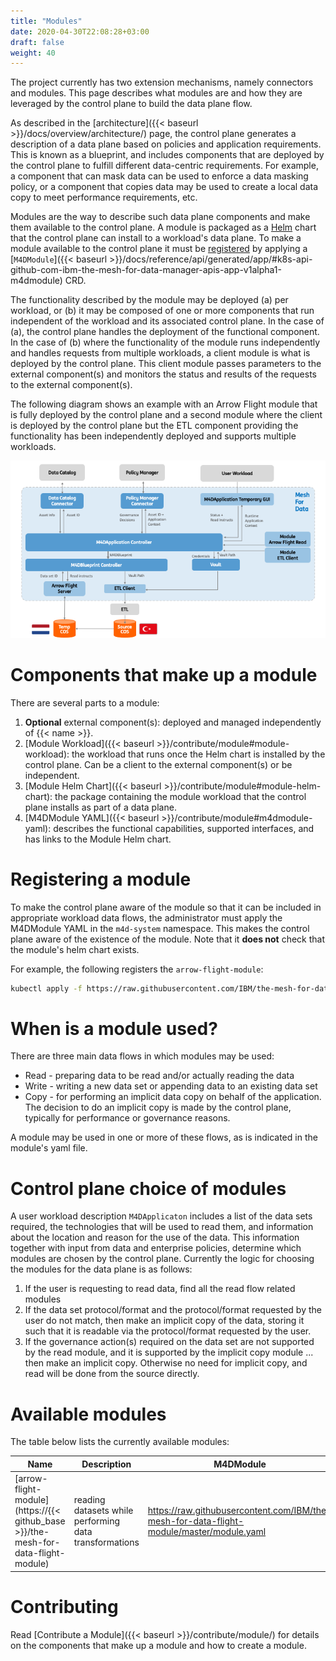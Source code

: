 ```yaml
---
title: "Modules"
date: 2020-04-30T22:08:28+03:00
draft: false
weight: 40
---
```


The project currently has two extension mechanisms, namely connectors and modules. 
This page describes what modules are and how they are leveraged by the control plane to build the data plane flow.  

As described in the [architecture]({{< baseurl >}}/docs/overview/architecture/) page, the control plane generates a description of a data plane based on policies and application requirements. This is known as a blueprint, and includes components that are deployed by the control plane to fulfill different data-centric requirements.  For example, a component that can mask data can be used to enforce a data masking policy, or a component that copies data may be used to create a local data copy to meet performance requirements, etc. 

Modules are the way to describe such data plane components and make them available to the control plane. A module is packaged as a [Helm](https://helm.sh/) chart that the control plane can install to a workload's data plane. To make a module available to the control plane it must be [registered](#register-a-module) by applying a [`M4DModule`]({{< baseurl >}}/docs/reference/api/generated/app/#k8s-api-github-com-ibm-the-mesh-for-data-manager-apis-app-v1alpha1-m4dmodule) CRD.

The functionality described by the module may be deployed (a) per workload, or (b) it may be composed of one or more components that run independent of the workload and its associated control plane.  In the case of (a), the control plane handles the deployment of the functional component. In the case of (b) where the functionality of the module runs independently and handles requests from multiple workloads, a client module is what is deployed by the control plane.  This client module passes parameters to the external component(s) and monitors the status and results of the requests to the external component(s). 
<!-- TODO: Add "which are declared as a dependencies in the module yaml"  when we support it-->

The following diagram shows an example with an Arrow Flight module that is fully deployed by the control plane and a second module where the client is deployed by the control plane but the ETL component providing the functionality has been independently deployed and supports multiple workloads.

![Example](module_arch.png)

# Components that make up a module

There are several parts to a module:
1. **Optional** external component(s): deployed and managed independently of {{< name >}}.
1. [Module Workload]({{< baseurl >}}/contribute/module#module-workload): the workload that runs once the Helm chart is installed by the control plane.
Can be a client to the external component(s) or be independent.
1. [Module Helm Chart]({{< baseurl >}}/contribute/module#module-helm-chart): the package containing the module workload that the control plane installs as part of a data plane.
1. [M4DModule YAML]({{< baseurl >}}/contribute/module#m4dmodule-yaml): describes the functional capabilities, supported interfaces, and has links to the Module Helm chart.

# Registering a module

To make the control plane aware of the module so that it can be included in appropriate workload data flows, the administrator must apply the M4DModule YAML in the `m4d-system` namespace.  This makes the control plane aware of the existence of the module.  Note that it **does not** check that the module's helm chart exists.

For example, the following registers the `arrow-flight-module`:
```bash
kubectl apply -f https://raw.githubusercontent.com/IBM/the-mesh-for-data-flight-module/master/module.yaml -n m4d-system
```

# When is a module used?

There are three main data flows in which modules may be used:
* Read - preparing data to be read and/or actually reading the data
* Write - writing a new data set or appending data to an existing data set
* Copy - for performing an implicit data copy on behalf of the application.  The decision to do an implicit copy is made by the control plane, typically for performance or governance reasons.

A module may be used in one or more of these flows, as is indicated in the module's yaml file.

# Control plane choice of modules

A user workload description `M4DApplicaton` includes a list of the data sets required, the technologies that will be used to read them, and information about the location and reason for the use of the data.  This information together with input from data and enterprise policies, determine which modules are chosen by the control plane. Currently the logic for choosing the modules for the data plane is as follows:
1. If the user is requesting to read data, find all the read flow related modules
1. If the data set protocol/format and the protocol/format requested by the user do not match, then make an implicit copy of the data, storing it such that it is readable via the protocol/format requested by the user.
1. If the governance action(s) required on the data set are not supported by the read module, and it is supported by the implicit copy module ... then make an implicit copy. Otherwise no need for implicit copy, and read will be done from the source directly.

<!-- TODO: Update to address multi-cluster logic -->

# Available modules

The table below lists the currently available modules: 

Name | Description | M4DModule 
---  | ---         | ---      
[arrow-flight-module](https://{{< github_base >}}/the-mesh-for-data-flight-module) | reading datasets while performing data transformations | https://raw.githubusercontent.com/IBM/the-mesh-for-data-flight-module/master/module.yaml

<!-- implicit-copy-module is not listed because it's still only available as part of the project tests -->

# Contributing

Read  [Contribute a Module]({{< baseurl >}}/contribute/module/) for details on the components that make up a module and how to create a module.
